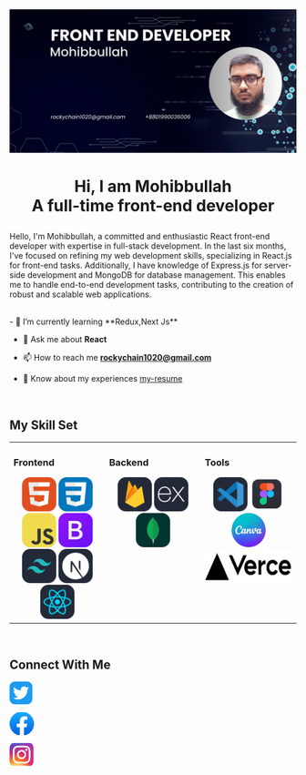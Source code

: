 
<img src='./front-end-0developer.png'>


<h1 align='center'>

Hi, I am Mohibbullah
<br>
A full-time front-end developer

</h1>
<!-- description -->
<p>Hello, I'm Mohibbullah, a committed and enthusiastic React front-end developer with expertise in full-stack development. In the last six months, I've focused on refining my web development skills, specializing in React.js for front-end tasks. Additionally, I have knowledge of Express.js for server-side development and MongoDB for database management. This enables me to handle end-to-end development tasks, contributing to the creation of robust and scalable web applications.
</p>

<br/>
- 🌱 I’m currently learning **Redux,Next Js**

- 💬 Ask me about **React**

- 📫 How to reach me **rockychain1020@gmail.com**

- 📄 Know about my experiences [my-resume](https://drive.google.com/drive/folders/1smdE1E5R7djV0kn5UbnlWAyDSnv_Z5mL)

<br/>

<!-- my ------ -->
<!-- <div align='center'>
<a href="https://git.io/streak-stats"><img src="https://github-readme-streak-stats.herokuapp.com?user=Mohibbulla-MMM&theme=github-dark&border_radius=2.6&mode=weekly" alt="GitHub Streak" /></a>
</div> -->


<!-- my skills -->

## My Skill Set

<!-- fron end teachnology ------------------------ -->
<table><tr><td valign="top" width="33%">

### Frontend

<div align="center">
<img height="60" src="./images/HTML.svg"/>
<img height="60" src="./images/CSS.svg"/>
<img height="60" src="./images/JavaScript.svg"/>
<img height="60" src="./images/Bootstrap.svg"/>
<img height="60" src="./images/TailwindCSS-Dark.svg"/>
<img height="60" src="./images/NextJS-Dark.svg"/>
<img height="60" src="./images/React-Dark.svg" >
</div>

<!-- back end teachnology ------------------------ -->
</td><td valign="top" width="33%">

### Backend

<div align="center"> 
<img height="60" src="./images/Firebase-Dark.svg"/>
<img height="60" src="./images/ExpressJS-Dark.svg"/>
<img height="60" src="./images/MongoDB.svg"/>
</div>

<!-- Uses tools ------------------------ -->
</td><td valign="top" width="33%">

### Tools

<div align="center"> 
<img height="60" src="./images/VSCode-Dark.svg"/>
<img height="60" src="./images/figma.png"/>
<img height="60" src="./images/canva.png"/>
<img height="60" src="./images/vercel.png"/>
</div>

</td></tr></table>
<br/>

<!-- social icon and link -->
## Connect With Me
<div align="left">
<a href="https://twitter.com/mohibbullammm/" target="blank"><img align="center" src="./images/Twitter.svg" alt="priom121" height="40"  /></a>

<a href="https://www.facebook.com/profile.php?id=100075292367588" target="blank"><img align="center" src="./images/facebook.png" alt="priom" height="40"  /></a>

<a href="https://www.instagram.com/mohibbullam3/" target="blank"><img align="center" src="./images/instragram.png" alt="priom" height="40"  /></a>

</div>

<!--
**Mohibbulla-MMM/Mohibbulla-MMM** is a ✨ _special_ ✨ repository because its `README.md` (this file) appears on your GitHub profile.

  -->
